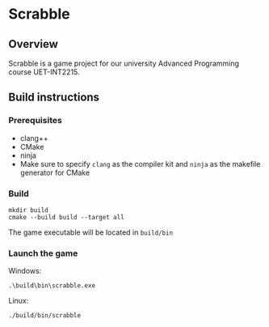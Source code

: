 # Scrabble

## Overview

Scrabble is a game project for our university Advanced Programming course UET-INT2215.

## Build instructions

### Prerequisites

- clang++
- CMake
- ninja
- Make sure to specify `clang` as the compiler kit and `ninja` as the makefile generator for CMake

### Build

```
mkdir build
cmake --build build --target all
```

The game executable will be located in `build/bin`

### Launch the game

Windows:
```
.\build\bin\scrabble.exe
```
Linux:
```
./build/bin/scrabble
```